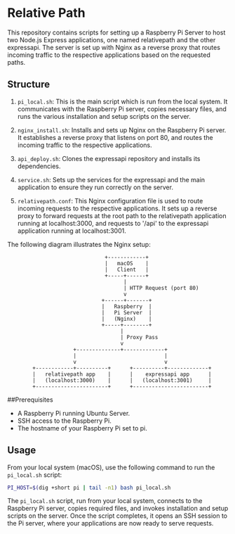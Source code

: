 # Relative Path

This repository contains scripts for setting up a Raspberry Pi Server to host two Node.js Express applications, one named relativepath and the other expressapi. The server is set up with Nginx as a reverse proxy that routes incoming traffic to the respective applications based on the requested paths.

## Structure
1. `pi_local.sh`: This is the main script which is run from the local system. It communicates with the Raspberry Pi server, copies necessary files, and runs the various installation and setup scripts on the server.

2. `nginx_install.sh`: Installs and sets up Nginx on the Raspberry Pi server. It establishes a reverse proxy that listens on port 80, and routes the incoming traffic to the respective applications.

3. `api_deploy.sh`: Clones the expressapi repository and installs its dependencies.

4. `service.sh`: Sets up the services for the expressapi and the main application to ensure they run correctly on the server.

5. `relativepath.conf`: This Nginx configuration file is used to route incoming requests to the respective applications. It sets up a reverse proxy to forward requests at the root path to the relativepath application running at localhost:3000, and requests to '/api' to the expressapi application running at localhost:3001.



The following diagram illustrates the Nginx setup:

                                   +------------+
                                   |   macOS    |
                                   |   Client   |
                                   +-----+------+
                                         |
                                         | HTTP Request (port 80)
                                         v
                                  +------+-------+
                                  |   Raspberry  |
                                  |   Pi Server  |
                                  |   (Nginx)    |
                                  +-----+--------+
                                        |
                                        | Proxy Pass
                                        v
                         +--------------+-------------+
                         |                            |
                         v                            v
            +------------+----------+      +----------+-------------+
            |   relativepath app    |      |    expressapi app      |
            |   (localhost:3000)    |      |   (localhost:3001)     |
            +-----------------------+      +------------------------+

##Prerequisites
* A Raspberry Pi running Ubuntu Server.
* SSH access to the Raspberry Pi.
* The hostname of your Raspberry Pi set to pi.

## Usage
From your local system (macOS), use the following command to run the `pi_local.sh` script:

```bash
PI_HOST=$(dig +short pi | tail -n1) bash pi_local.sh
```

The `pi_local.sh` script, run from your local system, connects to the Raspberry Pi server, copies required files, and invokes installation and setup scripts on the server. Once the script completes, it opens an SSH session to the Pi server, where your applications are now ready to serve requests.
